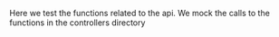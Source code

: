 Here we test the functions related to the api. We mock the calls to the functions in the controllers directory
